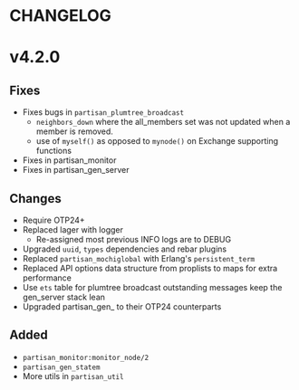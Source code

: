 # CHANGELOG

# v4.2.0

## Fixes

* Fixes bugs in `partisan_plumtree_broadcast`
    * `neighbors_down` where the all_members set was not updated when a member is removed.
    * use of `myself()` as opposed to `mynode()` on Exchange supporting functions
* Fixes in partisan_monitor
* Fixes in partisan_gen_server

## Changes
* Require OTP24+
* Replaced lager with logger
    * Re-assigned most previous INFO logs are to DEBUG
* Upgraded `uuid`, `types` dependencies and rebar plugins
* Replaced `partisan_mochiglobal` with Erlang's `persistent_term`
* Replaced API options data structure from proplists to maps for extra performance
* Use `ets` table for plumtree broadcast outstanding messages keep the gen_server stack lean
* Upgraded partisan_gen_ to their OTP24 counterparts

## Added
* `partisan_monitor:monitor_node/2`
* `partisan_gen_statem`
* More utils in `partisan_util`